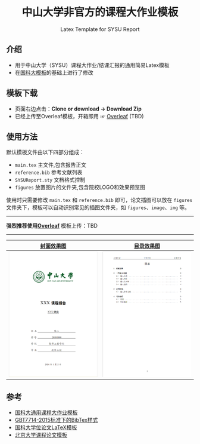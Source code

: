 <h1 align="center">
  中山大学非官方的课程大作业模板
</h1>

<p align="center">
  Latex Template for SYSU Report
</p>


## 介绍
- 用于中山大学（SYSU）课程大作业/结课汇报的通用简易Latex模板
- 在[国科大模板](https://github.com/jweihe/UCAS_Latex_Template)的基础上进行了修改

## 模板下载

* 页面右边点击：**Clone or download -> Download Zip**
* 已经上传至Overleaf模板，开箱即用 ☞ [Overleaf]() (TBD)

## 使用方法
默认模板文件由以下四部分组成：

- `main.tex` 主文件,包含报告正文
- `reference.bib` 参考文献列表
- `SYSUReport.sty` 文档格式控制
- `figures` 放置图片的文件夹,包含院校LOGO和效果预览图

使用时只需要修改 `main.tex` 和 `reference.bib` 即可，论文插图可以放在 `figures` 文件夹下，模板可以自动识别常见的插图文件夹，如 `figures`、`image`、`img` 等。

--------- 
 **强烈推荐使用[Overleaf]()**   模板上传：TBD

---------

|  [封面效果图](https://github.com/NorthSecond/SYSU_Latex_Template/blob/main/figures/sysu_report.png) |  [目录效果图](https://github.com/NorthSecond/Latex_Template/blob/main/figures/index.png)| 
|:---:|:---:|
| ![](https://github.com/NorthSecond/SYSU_Latex_Template/blob/main/figures/sysu_report.png?raw=true) | ![](https://github.com/NorthSecond/SYSU_Latex_Template/blob/main/figures/index.png?raw=true)| 

## 参考

+ [国科大通用课程大作业模板](https://github.com/jweihe/UCAS_Latex_Template)
+ [GBT7714-2015标准下的BibTex样式](https://github.com/zepinglee/gbt7714-bibtex-style)
+ [国科大学位论文LaTeX模板](https://github.com/mohuangrui/ucasthesis)
+ [北京大学课程论文模板](https://www.overleaf.com/latex/templates/bei-jing-da-xue-ke-cheng-lun-wen-mo-ban/yntmqcktrzfh)

